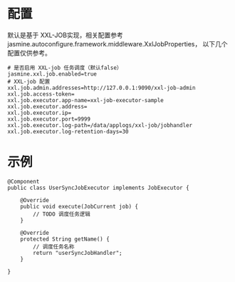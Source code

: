 
# 配置
默认是基于 XXL-JOB实现，相关配置参考 jasmine.autoconfigure.framework.middleware.XxlJobProperties，
以下几个配置仅供参考。
```
# 是否启用 XXL-job 任务调度（默认false）
jasmine.xxl.job.enabled=true
# XXL-job 配置
xxl.job.admin.addresses=http://127.0.0.1:9090/xxl-job-admin
xxl.job.access-token=
xxl.job.executor.app-name=xxl-job-executor-sample
xxl.job.executor.address=
xxl.job.executor.ip=
xxl.job.executor.port=9999
xxl.job.executor.log-path=/data/applogs/xxl-job/jobhandler
xxl.job.executor.log-retention-days=30
```

# 示例
```
@Component
public class UserSyncJobExecutor implements JobExecutor {

    @Override
    public void execute(JobCurrent job) {
        // TODO 调度任务逻辑
    }

    @Override
    protected String getName() {
        // 调度任务名称
        return "userSyncJobHandler";
    }

}
```
